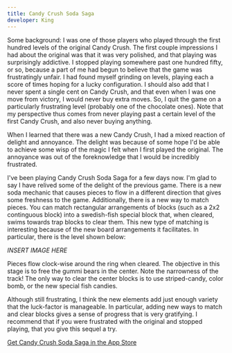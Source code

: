 ```yaml
---
title: Candy Crush Soda Saga
developer: King
---
```


Some background: I was one of those players who played through the first hundred 
levels of the original Candy Crush. The first couple impressions I
had about the original was that it was very polished, and that playing was
surprisingly addictive. I stopped playing somewhere past one hundred fifty, 
or so, because a part of me had begun to believe that the game was
frustratingly unfair. I had found myself grinding on levels, playing each a score
of times hoping for a lucky configuration. I should also add that I never spent
a single cent on Candy Crush, and that even when I was one move from
victory, I would never buy extra moves. So, I quit the game on a particularly
frustrating level (probably one of the chocolate ones). Note that my perspective
thus comes from never playing past a certain level of the first Candy Crush, and
also never buying anything.

When I learned that there was a new Candy Crush, I had a mixed reaction of 
delight and annoyance. The delight was 
because of some hope I'd be able to 
achieve some wisp of the magic I felt when I first played the original. The annoyance 
was out of the foreknowledge that I would be incredibly frustrated. 

I've been playing Candy Crush Soda Saga for a few days now. I'm glad to say I have
relived some of the delight of the previous game. There is a new soda mechanic that
causes pieces to flow in a different direction that gives some freshness to the game.
Additionally, there is a new way to match pieces. You can match rectangular arrangements
of blocks (such as a 2x2 continguous block) into a swedish-fish special block that, 
when cleared, swims towards trap
blocks to clear them. This new type of matching is interesting because of the new
board arrangements it facilitates. In particular, there is the level shown below:

*INSERT IMAGE HERE*

Pieces flow clock-wise around the ring when cleared. The objective in this stage is to 
free the gummi bears in the center. Note the narrowness of the track! The only way to
clear the center blocks is to use striped-candy, color bomb, or the new special fish
candies.

Although still frustrating, I think the new elements add just enough variety that the
luck-factor is manageable. In particular, adding new ways to match and clear blocks
gives a sense of progress that is very gratifying. I recommend that if you were
frustrated with the original and stopped playing, that you give this sequel a try.

[Get Candy Crush Soda Saga in the App Store](https://itunes.apple.com/us/app/candy-crush-soda-saga/id850417475?mt=8&uo=4&at=10lJ8m)

